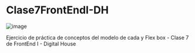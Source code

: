 # Clase7FrontEndI-DH
![image](https://github.com/SaraCarol/Clase7FrontEndI-DH/assets/108689651/b12e1add-ebb1-4026-806d-63429737d003)

Ejercicio de práctica de conceptos del modelo de cada y Flex box - Clase 7 de FrontEnd I - Digital House
